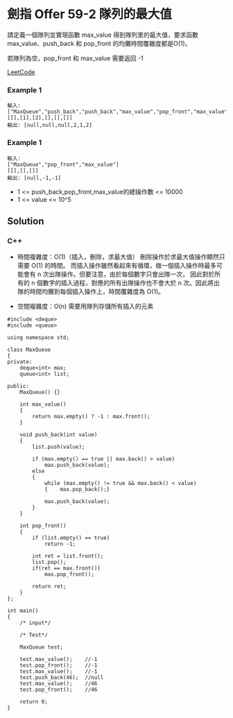 # 劍指 Offer 59-2 隊列的最大值

請定義一個隊列並實現函數 max_value 得到隊列里的最大值，要求函數max_value、push_back 和 pop_front 的均攤時間覆雜度都是O(1)。

若隊列為空，pop_front 和 max_value 需要返回 -1

[LeetCode](https://leetcode-cn.com/problems/dui-lie-de-zui-da-zhi-lcof/)

### Example 1
```
輸入: 
["MaxQueue","push_back","push_back","max_value","pop_front","max_value"]
[[],[1],[2],[],[],[]]
輸出: [null,null,null,2,1,2]
```

### Example 1
```
輸入: 
["MaxQueue","pop_front","max_value"]
[[],[],[]]
輸出: [null,-1,-1]
```

* 1 <= push_back,pop_front,max_value的總操作數 <= 10000
* 1 <= value <= 10^5

## Solution  

### C++

* 時間複雜度：O(1)（插入，刪除，求最大值）
            刪除操作於求最大值操作顯然只需要 O(1) 的時間。
            而插入操作雖然看起來有循環，做一個插入操作時最多可能會有 n 次出隊操作。但要注意，由於每個數字只會出隊一次，
            因此對於所有的 n 個數字的插入過程，對應的所有出隊操作也不會大於 n 次。因此將出隊的時間均攤到每個插入操作上，時間覆雜度為 O(1)。

* 空間複雜度：O(n) 需要用隊列存儲所有插入的元素

```
#include <deque>
#include <queue>

using namespace std;

class MaxQueue
{
private:
    deque<int> max;
    queue<int> list;

public:
    MaxQueue() {}

    int max_value()
    {
        return max.empty() ? -1 : max.front();
    }

    void push_back(int value)
    {
        list.push(value);

        if (max.empty() == true || max.back() > value)
            max.push_back(value);
        else
        {            
            while (max.empty() != true && max.back() < value)
            {    max.pop_back();}

            max.push_back(value);               
        }
    }

    int pop_front()
    {
        if (list.empty() == true)
            return -1;
        
        int ret = list.front();
        list.pop();
        if(ret == max.front())
            max.pop_front();

        return ret;
    }
};

int main()
{
    /* input*/

    /* Test*/

    MaxQueue test;
    
    test.max_value();    //-1
    test.pop_front();    //-1
    test.max_value();    //-1
    test.push_back(46);  //null
    test.max_value();    //46
    test.pop_front();    //46

    return 0;
}
```